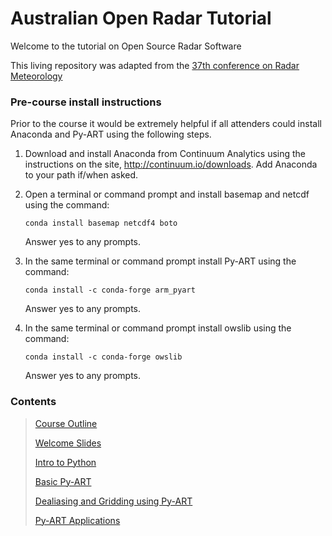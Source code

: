 # Australian Open Radar Tutorial
Welcome to the tutorial on Open Source Radar Software

This living repository was adapted from the <a href="https://www2.ametsoc.org/ams/index.cfm/meetings-events/ams-meetings/37th-conference-on-radar-meteorology/"> 37th conference on Radar Meteorology</a>

### Pre-course install instructions

Prior to the course it would be extremely helpful if all attenders could
install Anaconda and Py-ART using the following steps.


1.  Download and install Anaconda from Continuum Analytics using the 
    instructions on the site, http://continuum.io/downloads.
    Add Anaconda to your path if/when asked.

2.  Open a terminal or command prompt and install basemap and netcdf using the
    command:
    
    ```
    conda install basemap netcdf4 boto
    ```
   
    Answer yes to any prompts.

3.  In the same terminal or command prompt install Py-ART using the command:

    ```
    conda install -c conda-forge arm_pyart
    ```

    Answer yes to any prompts. 

3.  In the same terminal or command prompt install owslib using the command:

    ```
    conda install -c conda-forge owslib
    ```

    Answer yes to any prompts. 

### Contents

> <a href="https://github.com/uq-crg/Australian-Open-Radar-Tutorial/blob/master/course_outline.rst"> Course Outline</a>
> 
> <a href="https://github.com/uq-crg/Australian-Open-Radar-Tutorial/blob/master/1_Welcome.ipynb"> Welcome Slides </a>
>
><a href="https://github.com/uq-crg/Australian-Open-Radar-Tutorial/blob/master/2_Intro_to_Python.ipynb">Intro to Python</a>
>
><a href="https://github.com/uq-crg/Australian-Open-Radar-Tutorial/blob/master/3_Basic_PyART.ipynb">Basic Py-ART</a>
>
><a href="https://github.com/uq-crg/Australian-Open-Radar-Tutorial/blob/master/4_Dealiasing_and_Gridding_using_PyART.ipynb">Dealiasing and Gridding using Py-ART</a>
>
><a href="https://github.com/uq-crg/Australian-Open-Radar-Tutorial/blob/master/5_Applications_of_PyART.ipynb">Py-ART Applications</a>
>


